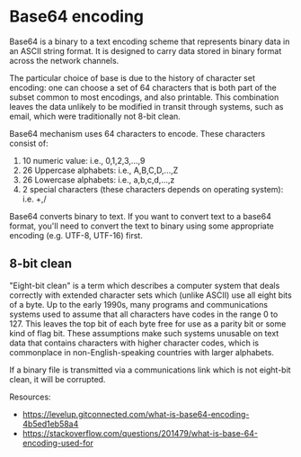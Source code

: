 # Base64 encoding

Base64 is a binary to a text encoding scheme that represents binary data in an ASCII string format. 
It is designed to carry data stored in binary format across the network channels.

The particular choice of base is due to the history of character set encoding: one can choose a set of 
64 characters that is both part of the subset common to most encodings, and also printable. 
This combination leaves the data unlikely to be modified in transit through systems, 
such as email, which were traditionally not 8-bit clean.

Base64 mechanism uses 64 characters to encode. These characters consist of:
1. 10 numeric value: i.e., 0,1,2,3,...,9 
2. 26 Uppercase alphabets: i.e., A,B,C,D,...,Z 
3. 26 Lowercase alphabets: i.e., a,b,c,d,...,z 
4. 2 special characters (these characters depends on operating system): i.e. +,/

Base64 converts binary to text. If you want to convert text to a base64 format, you'll need to 
convert the text to binary using some appropriate encoding (e.g. UTF-8, UTF-16) first.

## 8-bit clean

"Eight-bit clean" is a term which describes a computer system that deals correctly with extended 
character sets which (unlike ASCII) use all eight bits of a byte. Up to the early 1990s, 
many programs and communications systems used to assume that all characters have codes in the range
0 to 127. This leaves the top bit of each byte free for use as a parity bit or some kind of flag bit.
These assumptions make such systems unusable on text data that contains characters with higher character 
codes, which is commonplace in non-English-speaking countries with larger alphabets.

If a binary file is transmitted via a communications link which is not eight-bit clean, it will be corrupted.

Resources:
- https://levelup.gitconnected.com/what-is-base64-encoding-4b5ed1eb58a4
- https://stackoverflow.com/questions/201479/what-is-base-64-encoding-used-for
